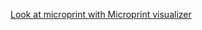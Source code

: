 [Look at microprint with Microprint visualizer](https://alphasteam.github.io/microprint-visualizer/?url=https://api.github.com/repos/AlphaSteam/GHuPrintGen/contents/Examples/Mid-job-matrix/microprint(windows-latest,1.6).svg&ref=refs/heads/integrate_uPrintGen)